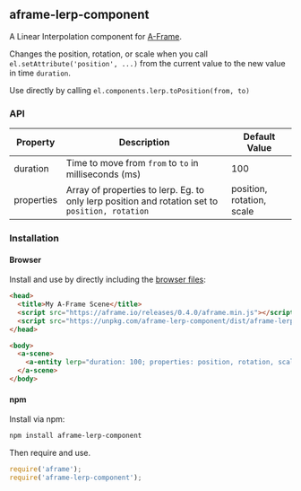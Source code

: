 ## aframe-lerp-component

A Linear Interpolation component for [A-Frame](https://aframe.io).

Changes the position, rotation, or scale when you call `el.setAttribute('position', ...)` from the current value to the new value in time `duration`.

Use directly by calling `el.components.lerp.toPosition(from, to)`

### API

| Property | Description | Default Value |
| -------- | ----------- | ------------- |
| duration  | Time to move from `from` to `to` in milliseconds (ms) |     100       |
| properties | Array of properties to lerp. Eg. to only lerp position and rotation set to `position, rotation` | position, rotation, scale |

### Installation

#### Browser

Install and use by directly including the [browser files](dist):

```html
<head>
  <title>My A-Frame Scene</title>
  <script src="https://aframe.io/releases/0.4.0/aframe.min.js"></script>
  <script src="https://unpkg.com/aframe-lerp-component/dist/aframe-lerp-component.min.js"></script>
</head>

<body>
  <a-scene>
    <a-entity lerp="duration: 100; properties: position, rotation, scale"></a-entity>
  </a-scene>
</body>
```

<!-- If component is accepted to the Registry, uncomment this. -->
<!--
Or with [angle](https://npmjs.com/package/angle/), you can install the proper
version of the component straight into your HTML file, respective to your
version of A-Frame:

```sh
angle install aframe-lerp-component
```
-->

#### npm

Install via npm:

```bash
npm install aframe-lerp-component
```

Then require and use.

```js
require('aframe');
require('aframe-lerp-component');
```
